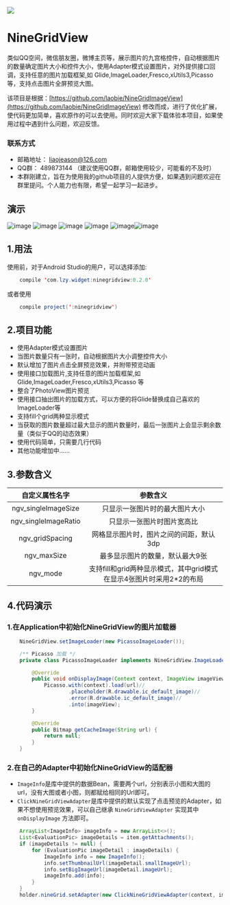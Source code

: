 [![](https://www.jitpack.io/v/tianqiujie/NineGridView.svg)](https://www.jitpack.io/#tianqiujie/NineGridView)


# NineGridView
类似QQ空间，微信朋友圈，微博主页等，展示图片的九宫格控件，自动根据图片的数量确定图片大小和控件大小，使用Adapter模式设置图片，对外提供接口回调，支持任意的图片加载框架,如 Glide,ImageLoader,Fresco,xUtils3,Picasso 等，支持点击图片全屏预览大图。


该项目是根据：[https://github.com/laobie/NineGridImageView](https://github.com/laobie/NineGridImageView) 修改而成，进行了优化扩展，使代码更加简单，喜欢原作的可以去使用。同时欢迎大家下载体验本项目，如果使用过程中遇到什么问题，欢迎反馈。

### 联系方式
 * 邮箱地址： liaojeason@126.com
 * QQ群： 489873144 （建议使用QQ群，邮箱使用较少，可能看的不及时）
 * 本群刚建立，旨在为使用我的github项目的人提供方便，如果遇到问题欢迎在群里提问。个人能力也有限，希望一起学习一起进步。


## 演示
 ![image](https://github.com/jeasonlzy/Screenshots/blob/master/NineGridView/demo9.png) ![image](https://github.com/jeasonlzy/Screenshots/blob/master/NineGridView/demo10.gif) ![image](https://github.com/jeasonlzy/Screenshots/blob/master/NineGridView/demo3.png) ![image](https://github.com/jeasonlzy/Screenshots/blob/master/NineGridView/demo14.gif) ![image](https://github.com/jeasonlzy/Screenshots/blob/master/NineGridView/demo12.png)![image](https://github.com/jeasonlzy/Screenshots/blob/master/NineGridView/demo8.png)

## 1.用法
使用前，对于Android Studio的用户，可以选择添加:
```java
	compile 'com.lzy.widget:ninegridview:0.2.0'
```
或者使用
```java
    compile project(':ninegridview')
```

## 2.项目功能
 * 使用Adapter模式设置图片
 * 当图片数量只有一张时，自动根据图片大小调整控件大小
 * 默认增加了图片点击全屏预览效果，并附带预览动画
 * 使用接口加载图片,支持任意的图片加载框架,如 Glide,ImageLoader,Fresco,xUtils3,Picasso 等
 * 整合了PhotoView图片预览
 * 使用接口抽出图片的加载方式，可以方便的将Glide替换成自己喜欢的ImageLoader等
 * 支持fill个grid两种显示模式
 * 当获取的图片数量超过最大显示的图片数量时，最后一张图片上会显示剩余数量（类似于QQ的动态效果）
 * 使用代码简单，只需要几行代码
 * 其他功能增加中......

## 3.参数含义

<table>
  <tdead>
    <tr>
      <th align="center">自定义属性名字</th>
      <th align="center">参数含义</th>
    </tr>
  </tdead>
  <tbody>
    <tr>
      <td align="center">ngv_singleImageSize</td>
      <td align="center">只显示一张图片时的最大图片大小</td>
    </tr>
    <tr>
      <td align="center">ngv_singleImageRatio</td>
      <td align="center">只显示一张图片时图片宽高比</td>
    </tr>
    <tr>
      <td align="center">ngv_gridSpacing</td>
      <td align="center">网格显示图片时，图片之间的间距，默认3dp</td>
    </tr>
    <tr>
      <td align="center">ngv_maxSize</td>
      <td align="center">最多显示图片的数量，默认最大9张</td>
    </tr>
    <tr>
      <td align="center">ngv_mode</td>
      <td align="center">支持fill和grid两种显示模式，其中grid模式在显示4张图片时采用2*2的布局</td>
    </tr>
     </tbody>
</table>

## 4.代码演示
### 1.在Application中初始化NineGridView的图片加载器
```java
    NineGridView.setImageLoader(new PicassoImageLoader());

    /** Picasso 加载 */
    private class PicassoImageLoader implements NineGridView.ImageLoader {

        @Override
        public void onDisplayImage(Context context, ImageView imageView, String url) {
            Picasso.with(context).load(url)//
                    .placeholder(R.drawable.ic_default_image)//
                    .error(R.drawable.ic_default_image)//
                    .into(imageView);
        }

        @Override
        public Bitmap getCacheImage(String url) {
            return null;
        }
    }
```
### 2.在自己的Adapter中初始化NineGridView的适配器
 * `ImageInfo`是库中提供的数据Bean，需要两个url，分别表示小图和大图的url，没有大图或者小图，则都赋给相同的Url即可。
 * `ClickNineGridViewAdapter`是库中提供的默认实现了点击预览的Adapter，如果不想使用预览效果，可以自己继承 `NineGridViewAdapter` 实现其中 `onDisplayImage` 方法即可。
```java
	ArrayList<ImageInfo> imageInfo = new ArrayList<>();
    List<EvaluationPic> imageDetails = item.getAttachments();
    if (imageDetails != null) {
        for (EvaluationPic imageDetail : imageDetails) {
            ImageInfo info = new ImageInfo();
            info.setThumbnailUrl(imageDetail.smallImageUrl);
            info.setBigImageUrl(imageDetail.imageUrl);
            imageInfo.add(info);
        }
    }
    holder.nineGrid.setAdapter(new ClickNineGridViewAdapter(context, imageInfo));
```
